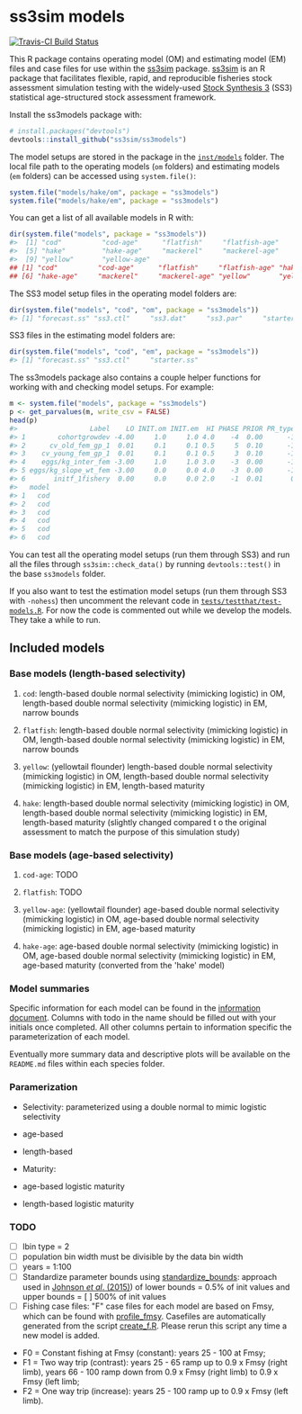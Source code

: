 <!-- README.md is generated from README.Rmd. Please edit that file and run
     `rmarkdown::render()` on this file. -->
ss3sim models
=============

[![Travis-CI Build Status](https://travis-ci.org/ss3sim/ss3models.png?branch=master)](https://travis-ci.org/ss3sim/ss3models)

This R package contains operating model (OM) and estimating model (EM) files and case files for use within the [ss3sim](https://github.com/ss3sim/ss3sim) package. [ss3sim](https://github.com/ss3sim/ss3sim) is an R package that facilitates flexible, rapid, and reproducible fisheries stock assessment simulation testing with the widely-used [Stock Synthesis 3](http://nft.nefsc.noaa.gov/Stock_Synthesis_3.htm) (SS3) statistical age-structured stock assessment framework.

Install the ss3models package with:

``` r
# install.packages("devtools")
devtools::install_github("ss3sim/ss3models")
```

The model setups are stored in the package in the [`inst/models`](inst/models) folder. The local file path to the operating models (`om` folders) and estimating models (`em` folders) can be accessed using `system.file()`:

``` r
system.file("models/hake/om", package = "ss3models")
system.file("models/hake/em", package = "ss3models")
```

You can get a list of all available models in R with:

``` r
dir(system.file("models", package = "ss3models"))
#>  [1] "cod"          "cod-age"      "flatfish"     "flatfish-age"
#>  [5] "hake"         "hake-age"     "mackerel"     "mackerel-age"
#>  [9] "yellow"       "yellow-age"
## [1] "cod"          "cod-age"      "flatfish"     "flatfish-age" "hake"        
## [6] "hake-age"     "mackerel"     "mackerel-age" "yellow"       "yellow-age"  
```

The SS3 model setup files in the operating model folders are:

``` r
dir(system.file("models", "cod", "om", package = "ss3models"))
#> [1] "forecast.ss" "ss3.ctl"     "ss3.dat"     "ss3.par"     "starter.ss"
```

SS3 files in the estimating model folders are:

``` r
dir(system.file("models", "cod", "em", package = "ss3models"))
#> [1] "forecast.ss" "ss3.ctl"     "starter.ss"
```

The ss3models package also contains a couple helper functions for working with and checking model setups. For example:

``` r
m <- system.file("models", package = "ss3models")
p <- get_parvalues(m, write_csv = FALSE)
head(p)
#>                  Label    LO INIT.om INIT.em  HI PHASE PRIOR PR_type   SD
#> 1        cohortgrowdev -4.00     1.0     1.0 4.0    -4  0.00      -1  0.0
#> 2      cv_old_fem_gp_1  0.01     0.1     0.1 0.5     5  0.10      -1  0.8
#> 3    cv_young_fem_gp_1  0.01     0.1     0.1 0.5     3  0.10      -1  0.8
#> 4    eggs/kg_inter_fem -3.00     1.0     1.0 3.0    -3  0.00      -1  0.0
#> 5 eggs/kg_slope_wt_fem -3.00     0.0     0.0 4.0    -3  0.00      -1  0.0
#> 6       initf_1fishery  0.00     0.0     0.0 2.0    -1  0.01       0 99.0
#>   model
#> 1   cod
#> 2   cod
#> 3   cod
#> 4   cod
#> 5   cod
#> 6   cod
```

You can test all the operating model setups (run them through SS3) and run all the files through `ss3sim::check_data()` by running `devtools::test()` in the base `ss3models` folder.

If you also want to test the estimation model setups (run them through SS3 with `-nohess`) then uncomment the relevant code in [`tests/testthat/test-models.R`](tests/testthat/test-models.R). For now the code is commented out while we develop the models. They take a while to run.

Included models
---------------

### Base models (length-based selectivity)

1.  `cod`: length-based double normal selectivity (mimicking logistic) in OM, length-based double normal selectivity (mimicking logistic) in EM, narrow bounds

2.  `flatfish`: length-based double normal selectivity (mimicking logistic) in OM, length-based double normal selectivity (mimicking logistic) in EM, narrow bounds

3.  `yellow`: (yellowtail flounder) length-based double normal selectivity (mimicking logistic) in OM, length-based double normal selectivity (mimicking logistic) in EM, length-based maturity

4.  `hake`: length-based double normal selectivity (mimicking logistic) in OM, length-based double normal selectivity (mimicking logistic) in EM, length-based maturity (slightly changed compared t o the original assessment to match the purpose of this simulation study)

### Base models (age-based selectivity)

1.  `cod-age`: TODO

2.  `flatfish`: TODO

3.  `yellow-age`: (yellowtail flounder) age-based double normal selectivity (mimicking logistic) in OM, age-based double normal selectivity (mimicking logistic) in EM, age-based maturity

4.  `hake-age`: age-based double normal selectivity (mimicking logistic) in OM, age-based double normal selectivity (mimicking logistic) in EM, age-based maturity (converted from the 'hake' model)

### Model summaries

Specific information for each model can be found in the [information document](https://github.com/ss3sim/growth_models/blob/master/extra/modelinfo.csv). Columns with todo in the name should be filled out with your initials once completed. All other columns pertain to information specific the parameterization of each model.

Eventually more summary data and descriptive plots will be available on the `README.md` files within each species folder.

### Paramerization

-   Selectivity: parameterized using a double normal to mimic logistic selectivity
-   age-based
-   length-based

-   Maturity:
-   age-based logistic maturity
-   length-based logistic maturity

### TODO

-   [ ] lbin type = 2
-   [ ] population bin width must be divisible by the data bin width
-   [ ] years = 1:100
-   [ ] Standardize parameter bounds using [standardize\_bounds](https://github.com/ss3sim/ss3sim/blob/master/R/standardize_bounds.R): approach used in [Johnson *et al*. (2015)](http://icesjms.oxfordjournals.org/content/early/2014/04/09/icesjms.fsu055.full.pdf?keytype=ref&ijkey=NEXmZIkz3289u3z)) of lower bounds = 0.5% of init values and upper bounds = [ ] 500% of init values
-   [ ] Fishing case files: "F" case files for each model are based on Fmsy, which can be found with [profile\_fmsy](https://github.com/ss3sim/ss3sim/blob/master/R/profile_fmsy.r). Casefiles are automatically generated from the script [create\_f.R](https://github.com/ss3sim/growth_models/blob/master/create_f.R). Please rerun this script any time a new model is added.
-   F0 = Constant fishing at Fmsy (constant): years 25 - 100 at Fmsy;
-   F1 = Two way trip (contrast): years 25 - 65 ramp up to 0.9 x Fmsy (right limb), years 66 - 100 ramp down from 0.9 x Fmsy (right limb) to 0.9 x Fmsy (left limb;
-   F2 = One way trip (increase): years 25 - 100 ramp up to 0.9 x Fmsy (left limb).
